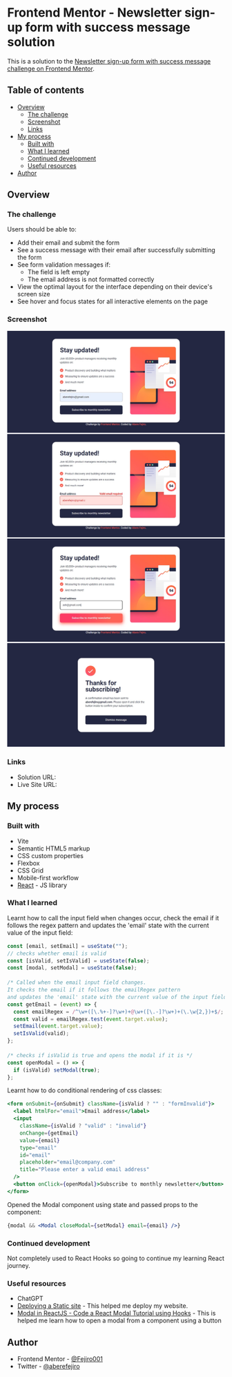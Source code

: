 # Frontend Mentor - Newsletter sign-up form with success message solution

This is a solution to the [Newsletter sign-up form with success message challenge on Frontend Mentor](https://www.frontendmentor.io/challenges/newsletter-signup-form-with-success-message-3FC1AZbNrv).

## Table of contents

- [Overview](#overview)
  - [The challenge](#the-challenge)
  - [Screenshot](#screenshot)
  - [Links](#links)
- [My process](#my-process)
  - [Built with](#built-with)
  - [What I learned](#what-i-learned)
  - [Continued development](#continued-development)
  - [Useful resources](#useful-resources)
- [Author](#author)

## Overview

### The challenge

Users should be able to:

- Add their email and submit the form
- See a success message with their email after successfully submitting the form
- See form validation messages if:
  - The field is left empty
  - The email address is not formatted correctly
- View the optimal layout for the interface depending on their device's screen size
- See hover and focus states for all interactive elements on the page

### Screenshot

![Newsletter Sign Up Form](./src/assets/screenshots/Newsletter%20Sign%20Up%20form.jpg)
![Error message](./src/assets/screenshots/Error%20message.jpg)
![Focus and Hove states](./src/assets/screenshots/focus%20and%20hover%20states.jpg)
![Success Message](./src/assets/screenshots/Success%20message.jpg)

### Links

- Solution URL: [](https://github.com/Fejiro001/newsletter-sign-up-with-success-message-main)
- Live Site URL: [](https://newsletter-sign-up-with-success-message-main-q3fuew3gk.vercel.app)

## My process

### Built with

- Vite
- Semantic HTML5 markup
- CSS custom properties
- Flexbox
- CSS Grid
- Mobile-first workflow
- [React](https://reactjs.org/) - JS library

### What I learned

Learnt how to call the input field when changes occur, check the email if it follows the regex pattern
and updates the 'email' state with the current value of the input field:

```js
const [email, setEmail] = useState("");
// checks whether email is valid
const [isValid, setIsValid] = useState(false);
const [modal, setModal] = useState(false);

/* Called when the email input field changes.
It checks the email if it follows the emailRegex pattern
and updates the 'email' state with the current value of the input field */
const getEmail = (event) => {
  const emailRegex = /^\w+([\.%+-]?\w+)+@\w+([\.-]?\w+)+(\.\w{2,})+$/;
  const valid = emailRegex.test(event.target.value);
  setEmail(event.target.value);
  setIsValid(valid);
};

/* checks if isValid is true and opens the modal if it is */
const openModal = () => {
  if (isValid) setModal(true);
};
```

Learnt how to do conditional rendering of css classes:

```jsx
<form onSubmit={onSubmit} className={isValid ? "" : "formInvalid"}>
  <label htmlFor="email">Email address</label>
  <input
    className={isValid ? "valid" : "invalid"}
    onChange={getEmail}
    value={email}
    type="email"
    id="email"
    placeholder="email@company.com"
    title="Please enter a valid email address"
  />
  <button onClick={openModal}>Subscribe to monthly newsletter</button>
</form>
```

Opened the Modal component using state and passed props to the component:

```jsx
{modal && <Modal closeModal={setModal} email={email} />}
```

### Continued development

Not completely used to React Hooks so going to continue my learning React journey.

### Useful resources

- ChatGPT
- [Deploying a Static site](https://vitejs.dev/guide/static-deploy.html) - This helped me deploy my website.
- [Modal in ReactJS - Code a React Modal Tutorial using Hooks](https://www.youtube.com/watch?v=ZCvemsUfwPQ&t=197s) - This is helped me learn how to open a modal from a component using a button

## Author

- Frontend Mentor - [@Fejiro001](https://www.frontendmentor.io/profile/Fejiro001)
- Twitter - [@aberefejiro](https://twitter.com/aberefejiro)